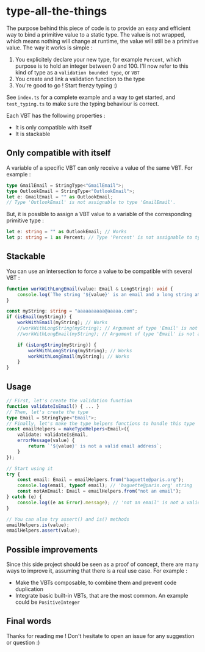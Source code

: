 # type-all-the-things

The purpose behind this piece of code is to provide an easy and efficient way to bind a primitive value to a static type. The value is not wrapped, which means nothing will change at runtime, the value will still be a primitive value. The way it works is simple :
1. You explicitely declare your new type, for example `Percent`, which purpose is to hold an integer between 0 and 100. I'll now refer to this kind of type as a `validation bounded type`, or `VBT`
2. You create and link a validation function to the type
3. You're good to go ! Start frenzy typing :)

See `index.ts` for a complete example and a way to get started, and `test_typing.ts` to make sure the typing behaviour is correct.

Each VBT has the following properties :
- It is only compatible with itself
- It is stackable

## Only compatible with itself

A variable of a specific VBT can only receive a value of the same VBT. For example :
```ts
type GmailEmail = StringType<"GmailEmail">;
type OutlookEmail = StringType<"OutlookEmail">;
let e: GmailEmail = "" as OutlookEmail;
// Type 'OutlookEmail' is not assignable to type 'GmailEmail'.
```

But, it is possible to assign a VBT value to a variable of the corresponding primitive type :
```ts
let e: string = "" as OutlookEmail; // Works
let p: string = 1 as Percent; // Type 'Percent' is not assignable to type 'string'.
```

## Stackable

You can use an intersection to force a value to be compatible with several VBT :
```ts
function workWithLongEmail(value: Email & LongString): void {
    console.log(`The string '${value}' is an email and a long string at the same time !`);
}

const myString: string = "aaaaaaaaaa@aaaaa.com";
if (isEmail(myString)) {
    workWithEmail(myString); // Works
    //workWithLongString(myString); // Argument of type 'Email' is not assignable to parameter of type 'LongString'.
    //workWithLongEmail(myString); // Argument of type 'Email' is not assignable to parameter of type ...

    if (isLongString(myString)) {
        workWithLongString(myString); // Works
        workWithLongEmail(myString); // Works
    }
}
```

## Usage

```ts
// First, let's create the validation function
function validateIsEmail() { ... }
// Then, let's create the type
type Email = StringType<"Email">;
// Finally, let's make the type helpers functions to handle this type
const emailHelpers = makeTypeHelpers<Email>({
    validate: validateIsEmail,
    errorMessage(value) {
        return `'${value}' is not a valid email address`;
    }
});

// Start using it
try {
    const email: Email = emailHelpers.from("baguette@paris.org");
    console.log(email, typeof email); // 'baguette@paris.org' string
    const notAnEmail: Email = emailHelpers.from("not an email");
} catch (e) {
    console.log((e as Error).message); // 'not an email' is not a valid email address
}

// You can also try assert() and is() methods
emailHelpers.is(value);
emailHelpers.assert(value);
```

## Possible improvements

Since this side project should be seen as a proof of concept, there are many ways to improve it, assuming that there is a real use case. For example :
- Make the VBTs composable, to combine them and prevent code duplication
- Integrate basic built-in VBTs, that are the most common. An example could be `PositiveInteger`

## Final words

Thanks for reading me ! Don't hesitate to open an issue for any suggestion or question :)
